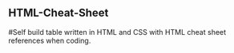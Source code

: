 ## HTML-Cheat-Sheet
#Self build table written in HTML and CSS with HTML cheat sheet references when coding.
